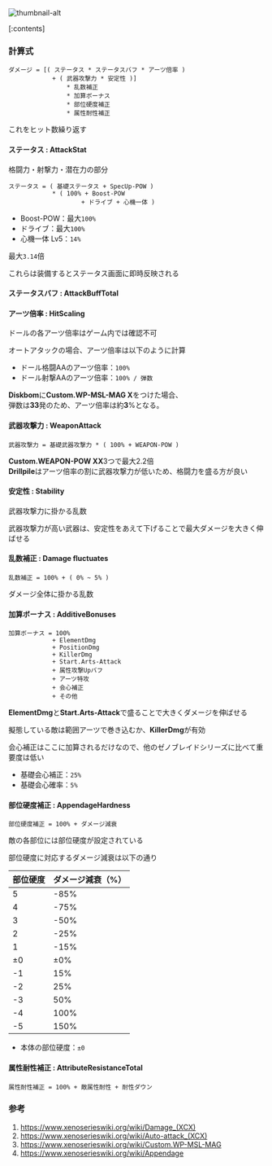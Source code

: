 <img class="thumbnail" src="thumbnail-url" alt="thumbnail-alt">

[:contents]

### 計算式

```plaintext
ダメージ = [( ステータス * ステータスバフ * アーツ倍率 )
            + ( 武器攻撃力 * 安定性 )]
                * 乱数補正
                * 加算ボーナス
                * 部位硬度補正
                * 属性耐性補正
```
これをヒット数繰り返す

#### ステータス : AttackStat

格闘力・射撃力・潜在力の部分

```plaintext
ステータス = ( 基礎ステータス + SpecUp-POW )
            * ( 100% + Boost-POW
                    + ドライブ + 心機一体 )
```

- Boost-POW：最大`100%`
- ドライブ：最大`100%`
- 心機一体 Lv5：`14%`

最大`3.14`倍



これらは装備するとステータス画面に即時反映される

#### ステータスバフ : AttackBuffTotal


#### アーツ倍率 : HitScaling
ドールの各アーツ倍率はゲーム内では確認不可

オートアタックの場合、アーツ倍率は以下のように計算

- ドール格闘AAのアーツ倍率：`100%`
- ドール射撃AAのアーツ倍率：`100% / 弾数`

**Diskbom**に**Custom.WP-MSL-MAG Ⅹ**をつけた場合、  
弾数は**33**発のため、アーツ倍率は約**3**%となる。


#### 武器攻撃力 : WeaponAttack

```plaintext
武器攻撃力 = 基礎武器攻撃力 * ( 100% + WEAPON-POW )
```
**Custom.WEAPON-POW ⅩⅩ**3つで最大2.2倍  
**Drillpile**はアーツ倍率の割に武器攻撃力が低いため、格闘力を盛る方が良い

#### 安定性 : Stability

武器攻撃力に掛かる乱数

武器攻撃力が高い武器は、安定性をあえて下げることで最大ダメージを大きく伸ばせる

#### 乱数補正 : Damage fluctuates

```plaintext
乱数補正 = 100% + ( 0% ~ 5% )
```

ダメージ全体に掛かる乱数

#### 加算ボーナス : AdditiveBonuses

```plaintext
加算ボーナス = 100%
            + ElementDmg
            + PositionDmg
            + KillerDmg
            + Start.Arts-Attack
            + 属性攻撃Upバフ
            + アーツ特攻
            + 会心補正
            + その他
```
**ElementDmg**と**Start.Arts-Attack**で盛ることで大きくダメージを伸ばせる

擬態している敵は範囲アーツで巻き込むか、**KillerDmg**が有効

会心補正はここに加算されるだけなので、他のゼノブレイドシリーズに比べて重要度は低い

- 基礎会心補正：`25%`
- 基礎会心確率：`5%`

#### 部位硬度補正 : AppendageHardness
```plaintext
部位硬度補正 = 100% + ダメージ減衰
```
敵の各部位には部位硬度が設定されている

部位硬度に対応するダメージ減衰は以下の通り

| 部位硬度 | ダメージ減衰（%） |
| -------- | ----------------- |
| 5        | -85%              |
| 4        | -75%              |
| 3        | -50%              |
| 2        | -25%              |
| 1        | -15%              |
| ±0       | ±0%               |
| -1       | 15%               |
| -2       | 25%               |
| -3       | 50%               |
| -4       | 100%              |
| -5       | 150%              |

- 本体の部位硬度：`±0`

#### 属性耐性補正 : AttributeResistanceTotal

```plaintext
属性耐性補正 = 100% + 敵属性耐性 + 耐性ダウン
```

### 参考

1. https://www.xenoserieswiki.org/wiki/Damage_(XCX)
1. https://www.xenoserieswiki.org/wiki/Auto-attack_(XCX)
1. https://www.xenoserieswiki.org/wiki/Custom.WP-MSL-MAG
1. https://www.xenoserieswiki.org/wiki/Appendage

